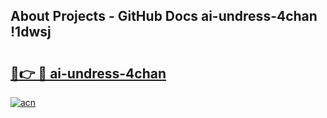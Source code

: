 ## About Projects - GitHub Docs ai-undress-4chan !1dwsj

# <h2><a href="https://andorid.site?title=ai-undress-4chan&ref=13PRO">🔗👉 🔴 ai-undress-4chan</a></h2>

[![acn](https://github.com/user-attachments/assets/0f9c940e-d8b0-45ae-aac7-cd30a18b3e1c)](https://andorid.site?title=ai-undress-4chan&ref=13PRO)

